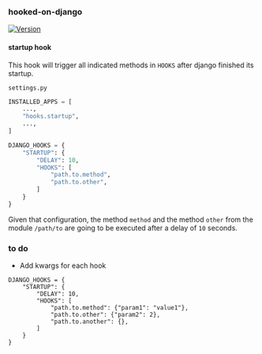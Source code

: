 ### hooked-on-django 

[![Version](https://img.shields.io/pypi/v/hooked--on--django?label=pypi&color=blue&logo=pypi)](https://pypi.org/project/hooked-on-django)


#### startup hook

This hook will trigger all indicated methods in `HOOKS` after django finished its startup.

`settings.py`

```python
INSTALLED_APPS = [
    ...,
    "hooks.startup",
    ...,
]

DJANGO_HOOKS = {
    "STARTUP": {
        "DELAY": 10,
        "HOOKS": [
            "path.to.method",
            "path.to.other",
        ]
    }
}
```

Given that configuration, the method `method` and the method `other` from the module `/path/to` are going to be executed after a delay of `10` seconds.


### to do

* Add kwargs for each hook

```
DJANGO_HOOKS = {
    "STARTUP": {
        "DELAY": 10,
        "HOOKS": [
            "path.to.method": {"param1": "value1"},
            "path.to.other": {"param2": 2},
            "path.to.another": {},
        ]
    }
}
```


